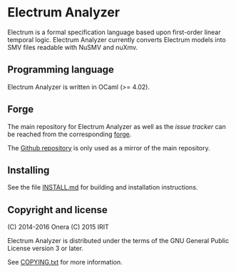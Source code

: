 
# Electrum Analyzer

Electrum is a formal specification language based upon
first-order linear temporal logic. Electrum Analyzer currently
converts Electrum models into SMV files readable with NuSMV and nuXmv.

## Programming language

Electrum Analyzer is written in OCaml (>= 4.02).

## Forge

The main repository for Electrum Analyzer as well as the *issue
tracker* can be reached from the corresponding
[forge](https://forge.onera.fr/projects/electrum).

The [Github
repository](https://github.com/grayswandyr/electrumAnalyzer) is only
used as a mirror of the main repository.

## Installing

See the file [INSTALL.md](INSTALL.md) for building and installation
instructions.

## Copyright and license

(C) 2014-2016 Onera
(C) 2015 IRIT

Electrum Analyzer is distributed under the terms of the GNU General Public
License version 3 or later.

See [COPYING.txt](COPYING.txt) for more information.


